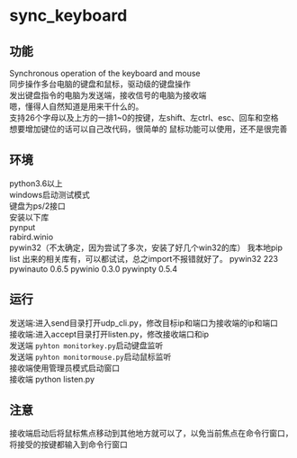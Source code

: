 # sync_keyboard
## 功能
Synchronous operation of the keyboard and mouse  
同步操作多台电脑的键盘和鼠标，驱动级的键盘操作  
发出键盘指令的电脑为发送端，接收信号的电脑为接收端  
嗯，懂得人自然知道是用来干什么的。  
支持26个字母以及上方的一排1~0的按键，左shift、左ctrl、esc、回车和空格  
想要增加键位的话可以自己改代码，很简单的
鼠标功能可以使用，还不是很完善
## 环境
python3.6以上  
windows启动测试模式  
键盘为ps/2接口  
安装以下库  
pynput  
rabird.winio  
pywin32（不太确定，因为尝试了多次，安装了好几个win32的库）
我本地pip list 出来的相关库有，可以都试试，总之import不报错就好了。
pywin32                            223
pywinauto                          0.6.5
pywinio                            0.3.0
pywinpty                           0.5.4


## 运行
发送端:进入send目录打开udp_cli.py，修改目标ip和端口为接收端的ip和端口  
接收端:进入accept目录打开listen.py，修改接收端口和ip  
发送端 `pyhton monitorkey.py`启动键盘监听  
发送端 `pyhton monitormouse.py`启动鼠标监听  
接收端使用管理员模式启动窗口  
接收端 python listen.py  

## 注意
接收端启动后将鼠标焦点移动到其他地方就可以了，以免当前焦点在命令行窗口，将接受的按键都输入到命令行窗口
